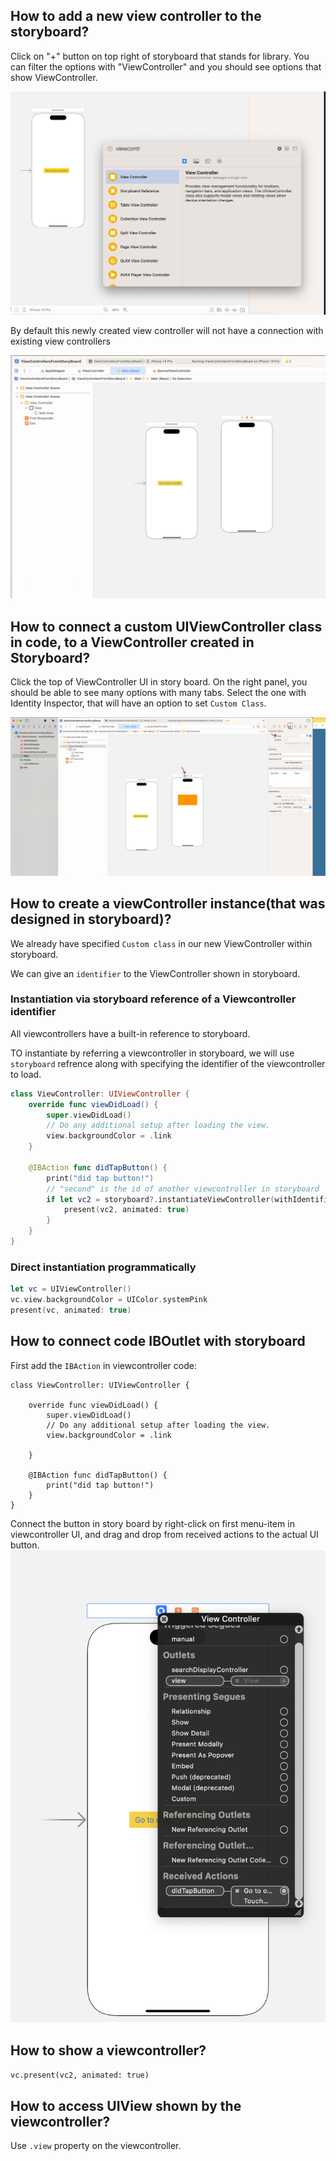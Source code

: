 
## How to add a new view controller to the storyboard?

Click on "+" button on top right of storyboard that stands for library.
You can filter the options with "ViewController" and you should see options that show ViewController.


![add view controller via storyboard](../images/addviewcontrollerviastoryboard.png)

By default this newly created view controller will not have a connection with existing view controllers

![new view controller created](../images/newviewcontrollercreated.png)


## How to connect a custom UIViewController class in code, to a ViewController created in Storyboard?

Click the top of ViewController UI in story board.
On the right panel, you should be able to see many options with many tabs.
Select the one with Identity Inspector, that will have an option to set `Custom Class`.

![custom class for viewcontroller](../images/customclassforviewcontroller.png)

## How to create a viewController instance(that was designed in storyboard)?

We already have specified `Custom class` in our new ViewController within storyboard.

We can give an `identifier` to the ViewController shown in storyboard.

### Instantiation via storyboard reference of a Viewcontroller identifier

All viewcontrollers have a built-in reference to storyboard.

TO instantiate by referring a viewcontroller in storyboard, we will use `storyboard` refrence along with specifying the identifier of the viewcontroller to load.

```swift
class ViewController: UIViewController {
    override func viewDidLoad() {
        super.viewDidLoad()
        // Do any additional setup after loading the view.
        view.backgroundColor = .link
    }
    
    @IBAction func didTapButton() {
        print("did tap button!")
        // "second" is the id of another viewcontroller in storyboard
        if let vc2 = storyboard?.instantiateViewController(withIdentifier: "second") as? SecondViewController {
            present(vc2, animated: true)
        }
    }
}
```

### Direct instantiation programmatically

```swift
let vc = UIViewController()
vc.view.backgroundColor = UIColor.systemPink
present(vc, animated: true)
```

## How to connect code IBOutlet with storyboard

First add the `IBAction` in viewcontroller code:
```
class ViewController: UIViewController {

    override func viewDidLoad() {
        super.viewDidLoad()
        // Do any additional setup after loading the view.
        view.backgroundColor = .link
        
    }
    
    @IBAction func didTapButton() {
        print("did tap button!")
    }
}
```

Connect the button in story board by right-click on first menu-item in viewcontroller UI,
and drag and drop from received actions to the actual UI button.
![connect ibaction](../imagees/../images/viewcontrolleroptions.png)

## How to show a viewcontroller?

`vc.present(vc2, animated: true)`


## How to access UIView shown by the viewcontroller?

Use `.view` property on the viewcontroller.


